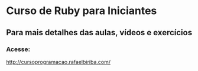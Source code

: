 # Curso de Ruby para Iniciantes

## Para mais detalhes das aulas, vídeos e exercícios

### Acesse:

http://cursoprogramacao.rafaelbiriba.com/
